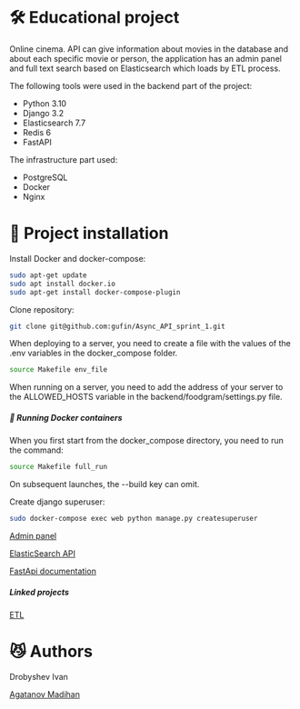 # 🛠 Educational project
Online cinema. API can give information about movies in the database and about each specific movie or person, the application has an admin panel and full text search based on Elasticsearch which loads by ETL process.

The following tools were used in the backend part of the project:
- Python 3.10
- Django 3.2
- Elasticsearch 7.7
- Redis 6
- FastAPI

The infrastructure part used:
- PostgreSQL
- Docker
- Nginx


# 🚀 Project installation

Install Docker and docker-compose:
```sh
sudo apt-get update
sudo apt install docker.io 
sudo apt-get install docker-compose-plugin
```
Clone repository:
```sh
git clone git@github.com:gufin/Async_API_sprint_1.git
```
When deploying to a server, you need to create a file with the values of the .env variables in the docker_compose folder.
```sh
source Makefile env_file
```
When running on a server, you need to add the address of your server to the ALLOWED_HOSTS variable in the backend/foodgram/settings.py file.

##### 🐳 Running Docker containers
When you first start from the docker_compose directory, you need to run the command:
```sh
source Makefile full_run
```
On subsequent launches, the --build key can omit.

Create django superuser:
```sh
sudo docker-compose exec web python manage.py createsuperuser
```

[Admin panel](http://127.0.0.1:8000/admin/) 

[ElasticSearch API](http://127.0.0.1:9200) 

[FastApi documentation](http://localhost:8001/api/openapi/) 

##### Linked projects
[ETL](https://github.com/agatma/new_admin_panel_sprint_3) 

# :smirk_cat: Authors
Drobyshev Ivan

[Agatanov Madihan](https://github.com/agatma/) 

